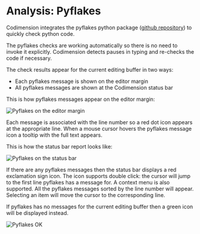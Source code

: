 Analysis: Pyflakes
====================

Codimension integrates the pyflakes python package
([github repository](https://github.com/PyCQA/pyflakes))
to quickly check python code.

The pyflakes checks are working automatically so there is no need to invoke
it explicitly. Codimension detects pauses in typing and re-checks the code
if necessary.

The check results appear for the current editing buffer in two ways:
- Each pyflakes message is shown on the editor margin
- All pyflakes messages are shown at the Codimension status bar

This is how pyflakes messages appear on the editor margin:

![Pyflakes on the editor margin](flakesmargin.png "Pyflakes on the editor margin")

Each message is associated with the line number so a red dot icon appears at
the appropriate line. When a mouse cursor hovers the pyflakes message icon a tooltip
with the full text appears.


This is how the status bar report looks like:

![Pyflakes on the status bar](flakesstatus.png "Pyflakes on the status bar")

If there are any pyflakes messages then the status bar displays a red exclamation
sign icon. The icon supports double click: the cursor will jump to the first line
pyflakes has a message for. A context menu is also supported. All the pyflakes
messages sorted by the line number will appear. Selecting an item will move
the cursor to the corresponding line.

If pyflakes has no messages for the current editing buffer then a green icon will
be displayed instead.

![Pyflakes OK](flakesok.png "Pyflakes OK")


